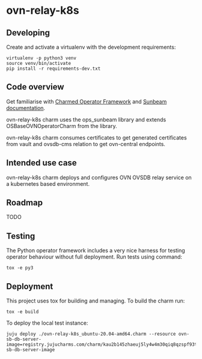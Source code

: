 # ovn-relay-k8s

## Developing

Create and activate a virtualenv with the development requirements:

    virtualenv -p python3 venv
    source venv/bin/activate
    pip install -r requirements-dev.txt

## Code overview

Get familiarise with [Charmed Operator Framework](https://juju.is/docs/sdk)
and [Sunbeam documentation](sunbeam-docs).

ovn-relay-k8s charm uses the ops\_sunbeam library and extends
OSBaseOVNOperatorCharm from the library.

ovn-relay-k8s charm consumes certificates to get generated
certificates from vault and ovsdb-cms relation to get
ovn-central endpoints.

## Intended use case

ovn-relay-k8s charm deploys and configures OVN OVSDB relay service
on a kubernetes based environment.

## Roadmap

TODO

## Testing

The Python operator framework includes a very nice harness for testing
operator behaviour without full deployment. Run tests using command:

    tox -e py3

## Deployment

This project uses tox for building and managing. To build the charm
run:

    tox -e build

To deploy the local test instance:

    juju deploy ./ovn-relay-k8s_ubuntu-20.04-amd64.charm --resource ovn-sb-db-server-image=registry.jujucharms.com/charm/kau2b145zhaeuj5ly4w4m30qiq8qzspf93tnd/ovn-sb-db-server-image

<!-- LINKS -->

[sunbeam-docs]: https://opendev.org/openstack/charm-ops-sunbeam/src/branch/main/README.rst
